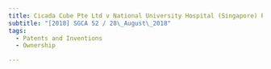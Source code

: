 ```yaml
---
title: Cicada Cube Pte Ltd v National University Hospital (Singapore) Pte Ltd and another appeal 
subtitle: "[2018] SGCA 52 / 28\_August\_2018"
tags:
  - Patents and Inventions
  - Ownership

---
```


